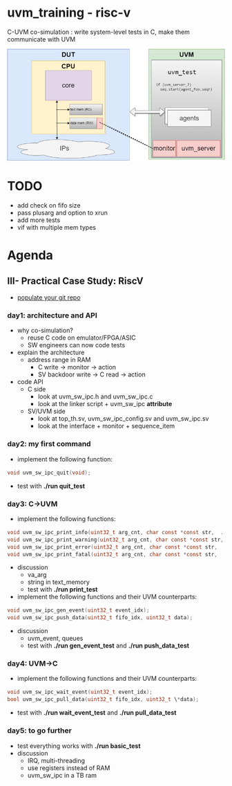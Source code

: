 # uvm_training - risc-v
C-UVM co-simulation : write system-level tests in C, make them communicate with UVM

![](.images/uvm_sw_ipc.png)


# TODO
  - add check on fifo size
  - pass plusarg and option to xrun
  - add more tests
  - vif with multiple mem types


# Agenda

## III- Practical Case Study: RiscV
  - [populate your git repo](https://github.com/antoinemadec/uvm_training#how-to-copy-the-repo) 
### day1: architecture and API
  - why co-simulation?
    - reuse C code on emulator/FPGA/ASIC
    - SW engineers can now code tests
  - explain the architecture
    - address range in RAM
      - C write -> monitor -> action
      - SV backdoor write -> C read -> action
  - code API
    - C side
      - look at uvm_sw_ipc.h and uvm_sw_ipc.c
      - look at the linker script + uvm_sw_ipc __attribute__
    - SV/UVM side
      - look at top_th.sv, uvm_sw_ipc_config.sv and uvm_sw_ipc.sv
      - look at the interface + monitor + sequence_item
### day2: my first command
  - implement the following function:
```c
void uvm_sw_ipc_quit(void);
```
  - test with **./run quit_test**
### day3: C->UVM
  - implement the following functions:
```c
void uvm_sw_ipc_print_info(uint32_t arg_cnt, char const *const str,  ...);
void uvm_sw_ipc_print_warning(uint32_t arg_cnt, char const *const str,  ...);
void uvm_sw_ipc_print_error(uint32_t arg_cnt, char const *const str,  ...);
void uvm_sw_ipc_print_fatal(uint32_t arg_cnt, char const *const str,  ...);
```
  - discussion
    - va_arg
    - string in text_memory
    - test with **./run print_test**
  - implement the following functions and their UVM counterparts:
```c
void uvm_sw_ipc_gen_event(uint32_t event_idx);
void uvm_sw_ipc_push_data(uint32_t fifo_idx, uint32_t data);
```
  - discussion
    - uvm_event, queues
    - test with **./run gen_event_test** and **./run push_data_test**
### day4: UVM->C
  - implement the following functions and their UVM counterparts:
```c
void uvm_sw_ipc_wait_event(uint32_t event_idx);
bool uvm_sw_ipc_pull_data(uint32_t fifo_idx, uint32_t \*data);
```
  - test with **./run wait_event_test** and **./run pull_data_test**
### day5: to go further
  - test everything works with **./run basic_test**
  - discussion
    - IRQ, multi-threading
    - use registers instead of RAM
    - uvm_sw_ipc in a TB ram
